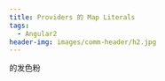 ```yaml
---
title: Providers 的 Map Literals
tags: 
  - Angular2
header-img: images/comm-header/h2.jpg
---
```


的发色粉